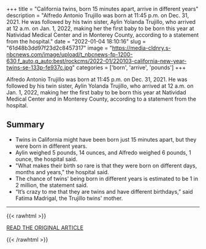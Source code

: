 +++
title = "California twins, born 15 minutes apart, arrive in different years"
description = "Alfredo Antonio Trujillo was born at 11:45 p.m. on Dec. 31, 2021. He was followed by his twin sister, Aylin Yolanda Trujillo, who arrived at 12 a.m. on Jan. 1, 2022, making her the first baby to be born this year at Natividad Medical Center and in Monterey County, according to a statement from the hospital."
date = "2022-01-04 18:10:16"
slug = "61d48b3dd97f23d2c8457317"
image = "https://media-cldnry.s-nbcnews.com/image/upload/t_nbcnews-fp-1200-630,f_auto,q_auto:best/rockcms/2022-01/220103-california-new-year-twins-se-133p-fe937c.jpg"
categories = ['born', 'arrive', 'pounds']
+++

Alfredo Antonio Trujillo was born at 11:45 p.m. on Dec. 31, 2021. He was followed by his twin sister, Aylin Yolanda Trujillo, who arrived at 12 a.m. on Jan. 1, 2022, making her the first baby to be born this year at Natividad Medical Center and in Monterey County, according to a statement from the hospital.

## Summary

- Twins in California might have been born just 15 minutes apart, but they were born in different years.
- Aylin weighed 5 pounds, 14 ounces, and Alfredo weighed 6 pounds, 1 ounce, the hospital said.
- "What makes their birth so rare is that they were born on different days, months and years," the hospital said.
- The chance of twins' being born in different years is estimated to be 1 in 2 million, the statement said.
- “It’s crazy to me that they are twins and have different birthdays,” said Fatima Madrigal, the Trujillo twins' mother.

---

{{< rawhtml >}}
  <p class="article-category">
    <a target="_blank" href="https://www.nbcnews.com/news/us-news/california-twins-born-15-minutes-apart-arrive-different-years-rcna10755">READ THE ORIGINAL ARTICLE</a>
  </p>
{{< /rawhtml >}}
